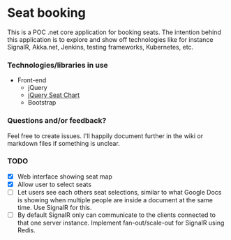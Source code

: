 # Seat booking

This is a POC .net core application for booking seats. The intention behind this application is to explore and show off technologies like for instance SignalR, Akka.net, Jenkins, testing frameworks, Kubernetes, etc.

### Technologies/libraries in use
* Front-end
  * jQuery
  * [jQuery Seat Chart](https://github.com/mateuszmarkowski/jQuery-Seat-Charts)
  * Bootstrap

### Questions and/or feedback?
Feel free to create issues. I'll happily document further in the wiki or markdown files if something is unclear.

### TODO
- [x] Web interface showing seat map
- [x] Allow user to select seats
- [ ] Let users see each others seat selections, similar to what Google Docs is showing when multiple people are inside a document at the same time. Use SignalR for this.
- [ ] By default SignalR only can communicate to the clients connected to that one server instance. Implement fan-out/scale-out for SignalR using Redis.